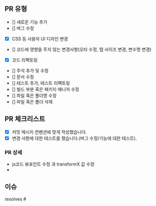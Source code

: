 ## PR 유형

- [] 새로운 기능 추가
- [] 버그 수정
- [X] CSS 등 사용자 UI 디자인 변경
- [] 코드에 영향을 주지 않는 변경사항(오타 수정, 탭 사이즈 변경, 변수명 변경)
- [X] 코드 리팩토링
- [] 주석 추가 및 수정
- [] 문서 수정
- [] 테스트 추가, 테스트 리팩토링
- [] 빌드 부분 혹은 패키지 매니저 수정
- [] 파일 혹은 폴더명 수정
- [] 파일 혹은 폴더 삭제

## PR 체크리스트

<!-- PR이 다음 요구 사항을 충족하는지 확인하세요. -->

- [X] 커밋 메시지 컨벤션에 맞게 작성했습니다.
- [X] 변경 사항에 대한 테스트를 했습니다.(버그 수정/기능에 대한 테스트).

### PR 상세
- js코드 뷰포인트 수정 과 transformX 값 수정
- 

## 이슈

<!-- 이슈 키워드와 함께 #을 입력한 후 이슈 번호를 선택해주세요. -->
<!-- 에시 : resolves #1 -->

resolves #
